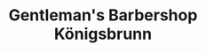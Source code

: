 ---
title: "Gentleman's Barbershop Königsbrunn"
url: /koenigsbrunn/gentlemans-barbershop-koenigsbrunn/
shop: Friseur
---